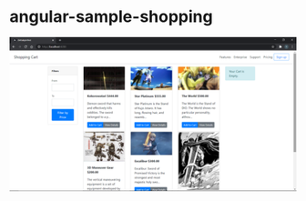 # angular-sample-shopping

![alt text](https://github.com/YPrawiroCode/zettabyte-challenge/blob/main/challange4/screenshoot/index-html.png?raw=true)
